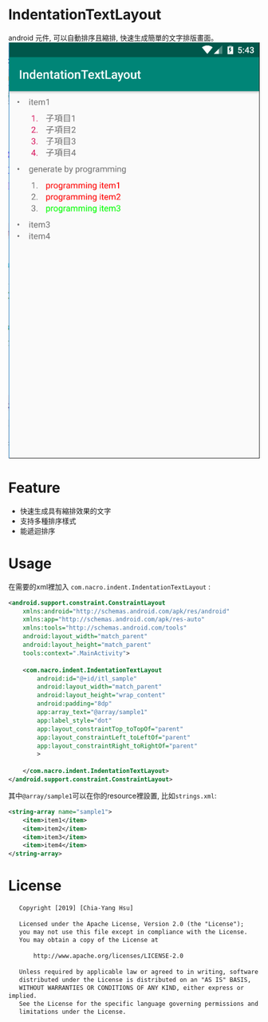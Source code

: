 # IndentationTextLayout

android 元件, 可以自動排序且縮排, 快速生成簡單的文字排版畫面。
![Main screen](/screenshot/main_screen.PNG)

# Feature
 - 快速生成具有縮排效果的文字
 - 支持多種排序樣式
 - 能遞迴排序

# Usage
在需要的xml裡加入 `com.nacro.indent.IndentationTextLayout` :
```xml
<android.support.constraint.ConstraintLayout
    xmlns:android="http://schemas.android.com/apk/res/android"
    xmlns:app="http://schemas.android.com/apk/res-auto"
    xmlns:tools="http://schemas.android.com/tools"
    android:layout_width="match_parent"
    android:layout_height="match_parent"
    tools:context=".MainActivity">

    <com.nacro.indent.IndentationTextLayout
        android:id="@+id/itl_sample"
        android:layout_width="match_parent"
        android:layout_height="wrap_content"
        android:padding="8dp"
        app:array_text="@array/sample1"
        app:label_style="dot"
        app:layout_constraintTop_toTopOf="parent"
        app:layout_constraintLeft_toLeftOf="parent"
        app:layout_constraintRight_toRightOf="parent"
        >

    </com.nacro.indent.IndentationTextLayout>
</android.support.constraint.ConstraintLayout>
```
其中`@array/sample1`可以在你的resource裡設置, 比如`strings.xml`: 
```xml
<string-array name="sample1">
    <item>item1</item>
    <item>item2</item>
    <item>item3</item>
    <item>item4</item>
</string-array>
```


# License
```
   Copyright [2019] [Chia-Yang Hsu]

   Licensed under the Apache License, Version 2.0 (the "License");
   you may not use this file except in compliance with the License.
   You may obtain a copy of the License at

       http://www.apache.org/licenses/LICENSE-2.0

   Unless required by applicable law or agreed to in writing, software
   distributed under the License is distributed on an "AS IS" BASIS,
   WITHOUT WARRANTIES OR CONDITIONS OF ANY KIND, either express or implied.
   See the License for the specific language governing permissions and
   limitations under the License.
```
